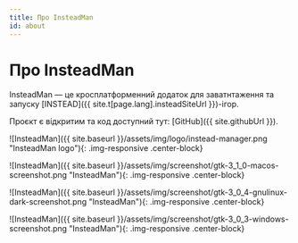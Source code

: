 ```yaml
---
title: Про InsteadMan
id: about
---
```


Про InsteadMan
================

InsteadMan — це кросплатформенний додаток для заватнтаження та запуску [INSTEAD]({{ site.t[page.lang].insteadSiteUrl }})-ігор. 

Проєкт є відкритим та код доступний тут: [GitHub]({{ site.githubUrl }}).

![InsteadMan]({{ site.baseurl }}/assets/img/logo/instead-manager.png "InsteadMan logo"){: .img-responsive .center-block}

![InsteadMan]({{ site.baseurl }}/assets/img/screenshot/gtk-3_1_0-macos-screenshot.png "InsteadMan"){: .img-responsive .center-block}

![InsteadMan]({{ site.baseurl }}/assets/img/screenshot/gtk-3_0_4-gnulinux-dark-screenshot.png "InsteadMan"){: .img-responsive .center-block}

![InsteadMan]({{ site.baseurl }}/assets/img/screenshot/gtk-3_0_3-windows-screenshot.png "InsteadMan"){: .img-responsive .center-block}
